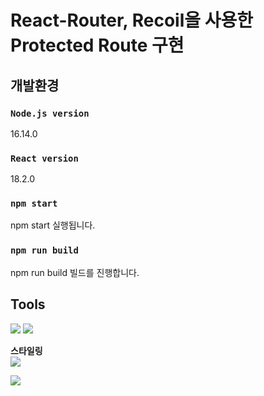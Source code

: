 # React-Router, Recoil을 사용한 Protected Route 구현

## 개발환경
### `Node.js version`
16.14.0
### `React version`
18.2.0

### `npm start`
npm start 실행됩니다.

### `npm run build`
npm run build 빌드를 진행합니다.


## Tools
<img src="https://img.shields.io/badge/React-61DAFB?style=flat-square&logo=React&logoColor=white"/> <img src="https://img.shields.io/badge/React_router-CA4245?style=flat-square&logo=react-router&logoColor=white"/><br>

**스타일링**<br>
<img src="https://img.shields.io/badge/styled components-DB7093?style=flat-square&logo=styled-components&logoColor=white"/>

<img src="https://github.com/rhkk7157/react-protected-route/assets/50208120/b34e5939-b302-463d-8b0c-ca74538d6ed2">